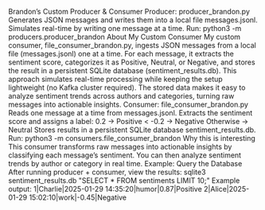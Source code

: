 Brandon’s Custom Producer & Consumer
Producer: producer_brandon.py
Generates JSON messages and writes them into a local file messages.jsonl.
Simulates real-time by writing one message at a time.
Run:
python3 -m producers.producer_brandon
About My Custom Consumer
My custom consumer, file_consumer_brandon.py, ingests JSON messages from a local file (messages.jsonl) one at a time. For each message, it extracts the sentiment score, categorizes it as Positive, Neutral, or Negative, and stores the result in a persistent SQLite database (sentiment_results.db). This approach simulates real-time processing while keeping the setup lightweight (no Kafka cluster required). The stored data makes it easy to analyze sentiment trends across authors and categories, turning raw messages into actionable insights.
Consumer: file_consumer_brandon.py
Reads one message at a time from messages.jsonl.
Extracts the sentiment score and assigns a label:
0.2 → Positive
< -0.2 → Negative
Otherwise → Neutral
Stores results in a persistent SQLite database sentiment_results.db.
Run:
python3 -m consumers.file_consumer_brandon
Why this is interesting
This consumer transforms raw messages into actionable insights by classifying each message’s sentiment.
You can then analyze sentiment trends by author or category in real time.
Example: Query the Database
After running producer + consumer, view the results:
sqlite3 sentiment_results.db "SELECT * FROM sentiments LIMIT 10;"
Example output:
1|Charlie|2025-01-29 14:35:20|humor|0.87|Positive
2|Alice|2025-01-29 15:02:10|work|-0.45|Negative